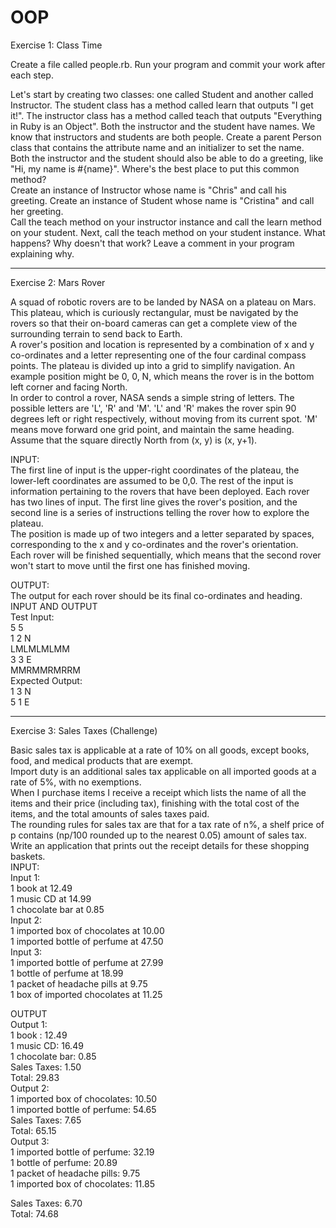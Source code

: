 OOP
===
Exercise 1: Class Time

Create a file called people.rb. Run your program and commit your work after each step.

Let's start by creating two classes: one called Student and another called Instructor.
The student class has a method called learn that outputs "I get it!".
The instructor class has a method called teach that outputs "Everything in Ruby is an Object".
Both the instructor and the student have names. We know that instructors and students are both people. Create a parent Person class that contains the attribute name and an initializer to set the name.
Both the instructor and the student should also be able to do a greeting, like "Hi, my name is #{name}". Where's the best place to put this common method?<br>
Create an instance of Instructor whose name is "Chris" and call his greeting.
Create an instance of Student whose name is "Cristina" and call her greeting.<br>
Call the teach method on your instructor instance and call the learn method on your student. Next, call the teach method on your student instance. What happens? Why doesn't that work? Leave a comment in your program explaining why.

------------------------------------------

Exercise 2: Mars Rover

A squad of robotic rovers are to be landed by NASA on a plateau on Mars. This plateau, which is curiously rectangular, must be navigated by the rovers so that their on-board cameras can get a complete view of the surrounding terrain to send back to Earth.<br>
A rover's position and location is represented by a combination of x and y co-ordinates and a letter representing one of the four cardinal compass points. The plateau is divided up into a grid to simplify navigation. An example position might be 0, 0, N, which means the rover is in the bottom left corner and facing North.<br>
In order to control a rover, NASA sends a simple string of letters. The possible letters are 'L', 'R' and 'M'. 'L' and 'R' makes the rover spin 90 degrees left or right respectively, without moving from its current spot. 'M' means move forward one grid point, and maintain the same heading.<br>
Assume that the square directly North from (x, y) is (x, y+1).

INPUT:<br>
The first line of input is the upper-right coordinates of the plateau, the lower-left coordinates are assumed to be 0,0.
The rest of the input is information pertaining to the rovers that have been deployed. Each rover has two lines of input. The first line gives the rover's position, and the second line is a series of instructions telling the rover how to explore the plateau.<br>
The position is made up of two integers and a letter separated by spaces, corresponding to the x and y co-ordinates and the rover's orientation.<br>
Each rover will be finished sequentially, which means that the second rover won't start to move until the first one has finished moving.<br>

OUTPUT:<br>
The output for each rover should be its final co-ordinates and heading.<br>
INPUT AND OUTPUT<br>
Test Input:<br>
5 5<br>
1 2 N<br>
LMLMLMLMM<br>
3 3 E<br>
MMRMMRMRRM<br>
Expected Output:<br>
1 3 N<br>
5 1 E<br>

-------------------------------------------

Exercise 3: Sales Taxes (Challenge)

Basic sales tax is applicable at a rate of 10% on all goods, except books, food, and medical products that are exempt.<br> Import duty is an additional sales tax applicable on all imported goods at a rate of 5%, with no exemptions.<br>
When I purchase items I receive a receipt which lists the name of all the items and their price (including tax), finishing with the total cost of the items, and the total amounts of sales taxes paid.<br> The rounding rules for sales tax are that for a tax rate of n%, a shelf price of p contains (np/100 rounded up to the nearest 0.05) amount of sales tax.<br>
Write an application that prints out the receipt details for these shopping baskets.<br>
INPUT:<br>
Input 1:<br>
1 book at 12.49<br>
1 music CD at 14.99<br>
1 chocolate bar at 0.85<br>
Input 2:<br>
1 imported box of chocolates at 10.00<br>
1 imported bottle of perfume at 47.50<br>
Input 3:<br>
1 imported bottle of perfume at 27.99<br>
1 bottle of perfume at 18.99<br>
1 packet of headache pills at 9.75<br>
1 box of imported chocolates at 11.25<br>
 
OUTPUT<br>
Output 1:<br>
1 book : 12.49<br>
1 music CD: 16.49<br>
1 chocolate bar: 0.85<br>
Sales Taxes: 1.50<br>
Total: 29.83<br>
Output 2:<br>
1 imported box of chocolates: 10.50<br>
1 imported bottle of perfume: 54.65<br>
Sales Taxes: 7.65<br>
Total: 65.15<br>
Output 3:<br>
1 imported bottle of perfume: 32.19<br>
1 bottle of perfume: 20.89<br>
1 packet of headache pills: 9.75<br>
1 imported box of chocolates: 11.85<br>

Sales Taxes: 6.70<br>
Total: 74.68
